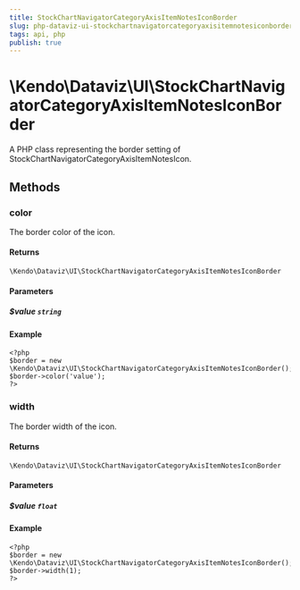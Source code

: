 ```yaml
---
title: StockChartNavigatorCategoryAxisItemNotesIconBorder
slug: php-dataviz-ui-stockchartnavigatorcategoryaxisitemnotesiconborder
tags: api, php
publish: true
---
```


# \Kendo\Dataviz\UI\StockChartNavigatorCategoryAxisItemNotesIconBorder

A PHP class representing the border setting of StockChartNavigatorCategoryAxisItemNotesIcon.


## Methods

### color
The border color of the icon.

#### Returns
`\Kendo\Dataviz\UI\StockChartNavigatorCategoryAxisItemNotesIconBorder`

#### Parameters

##### $value `string`



#### Example 
    <?php
    $border = new \Kendo\Dataviz\UI\StockChartNavigatorCategoryAxisItemNotesIconBorder();
    $border->color('value');
    ?>

### width
The border width of the icon.

#### Returns
`\Kendo\Dataviz\UI\StockChartNavigatorCategoryAxisItemNotesIconBorder`

#### Parameters

##### $value `float`



#### Example 
    <?php
    $border = new \Kendo\Dataviz\UI\StockChartNavigatorCategoryAxisItemNotesIconBorder();
    $border->width(1);
    ?>

